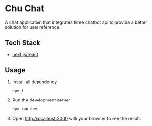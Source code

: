 # Chu Chat

A chat application that integrates three chatbot api to provide a better solution for user reference.

## Tech Stack

- [next.js/react](https://nextjs.org/)

## Usage

1. Install all dependency

    ```bash
    npm i
    ```

2. Run the development server

    ```bash
    npm run dev
    ```

3. Open [http://localhost:3000](http://localhost:3000) with your browser to see the result.
